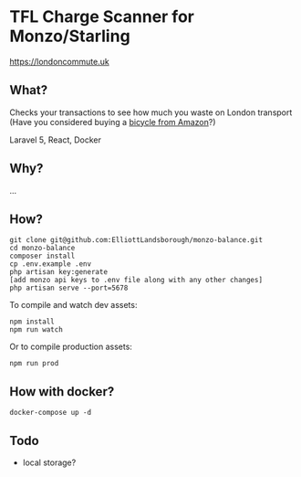 # TFL Charge Scanner for Monzo/Starling

https://londoncommute.uk

## What?

Checks your transactions to see how much you waste on London transport (Have you considered buying a [bicycle from Amazon](https://amzn.to/2RK1qCz)?)

Laravel 5, React, Docker

## Why?

...

## How?
```
git clone git@github.com:ElliottLandsborough/monzo-balance.git
cd monzo-balance
composer install
cp .env.example .env
php artisan key:generate
[add monzo api keys to .env file along with any other changes]
php artisan serve --port=5678
```
To compile and watch dev assets:
```
npm install
npm run watch
```
Or to compile production assets:
```
npm run prod
```

## How with docker?
```
docker-compose up -d
```

## Todo
 - local storage?
